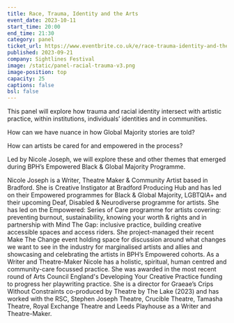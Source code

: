 ```yaml
---
title: Race, Trauma, Identity and the Arts
event_date: 2023-10-11
start_time: 20:00
end_time: 21:30
category: panel
ticket_url: https://www.eventbrite.co.uk/e/race-trauma-identity-and-the-arts-tickets-720880943307
published: 2023-09-21
company: Sightlines Festival
image: /static/panel-racial-trauma-v3.png
image-position: top
capacity: 25
captions: false
bsl: false
---
```

This panel will explore how trauma and racial identity intersect with artistic practice, within institutions, individuals’ identities and in communities. 

How can we have nuance in how Global Majority stories are told? 

How can artists be cared for and empowered in the process?

Led by Nicole Joseph, we will explore these and other themes that emerged during BPH’s Empowered Black & Global Majority Programme. 

Nicole Joseph is a Writer, Theatre Maker & Community Artist based in Bradford. She is Creative Instigator at Bradford Producing Hub and has led on their Empowered programmes for Black & Global Majority, LGBTQIA+ and their upcoming Deaf, Disabled & Neurodiverse programme for artists. She has led on the Empowered: Series of Care programme for artists covering: preventing burnout, sustainability, knowing your worth & rights and in partnership with Mind The Gap: inclusive practice, building creative accessible spaces and access riders. She project-managed their recent Make The Change event holding space for discussion around what changes we want to see in the industry for marginalised artists and allies and showcasing and celebrating the artists in BPH’s Empowered cohorts. As a Writer and Theatre-Maker Nicole has a holistic, spiritual, human centred and community-care focussed practice. She was awarded in the most recent round of Arts Council England's Developing Your Creative Practice funding to progress her playwriting practice. She is a director for Graeae’s Crips Without Constraints co-produced by Theatre by The Lake (2023) and has worked with the RSC, Stephen Joseph Theatre, Crucible Theatre, Tamasha Theatre, Royal Exchange Theatre and Leeds Playhouse as a Writer and Theatre-Maker.